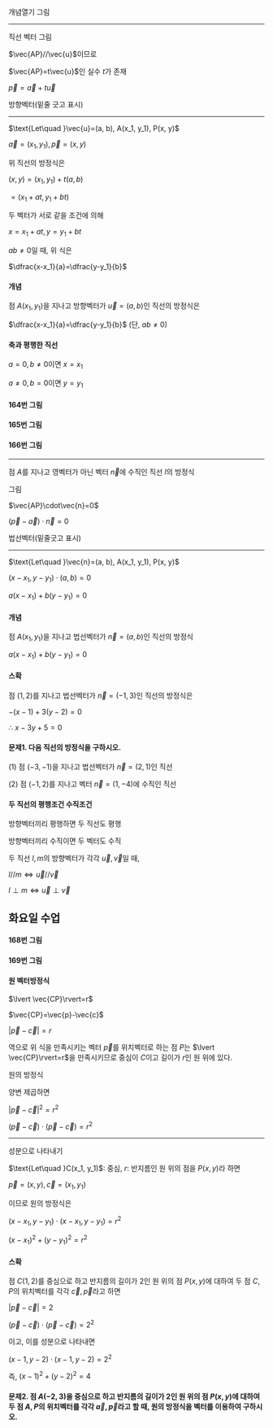 개념열기 그림

***

직선 벡터 그림

$\vec{AP}//\vec{u}$이므로

$\vec{AP}=t\vec{u}$인 실수 $t$가 존재

$\vec{p}=\vec{a}+t\vec{u}$

방향벡터(밑줄 긋고 표시)

***

$\text{Let\quad }\vec{u}=(a, b), A(x_1, y_1), P(x, y)$

$\vec{a}=(x_1, y_1), \vec{p}=(x, y)$

위 직선의 방정식은

$(x, y)=(x_1, y_1)+t(a, b)$

$=(x_1+at, y_1+bt)$

두 벡터가 서로 같을 조건에 의해

$x=x_1+at, y=y_1+bt$

$ab\ne0$일 때, 위 식은

$\dfrac{x-x_1}{a}=\dfrac{y-y_1}{b}$

#### 개념

점 $A(x_1, y_1)$을 지나고 방향벡터가 $\vec{u}=(a, b)$인 직선의 방정식은

$\dfrac{x-x_1}{a}=\dfrac{y-y_1}{b}$  (단, $ab\ne0$)

#### 축과 평행한 직선

$a=0, b\ne0$이면 $x=x_1$

$a\ne0, b=0$이면 $y=y_1$

#### 164번 그림

#### 165번 그림

#### 166번 그림

***

점 $A$를 지나고 영벡터가 아닌 벡터 $\vec{n}$에 수직인 직선 $l$의 방정식

그림

$\vec{AP}\cdot\vec{n}=0$

$(\vec{p}-\vec{a})\cdot\vec{n}=0$

법선벡터(밑줄긋고 표시)

***

$\text{Let\quad }\vec{n}=(a, b), A(x_1, y_1), P(x, y)$

$(x-x_1, y-y_1)\cdot(a, b)=0$

$a(x-x_1)+b(y-y_1)=0$

#### 개념

점 $A(x_1, y_1)$을 지나고 법선벡터가 $\vec{n}=(a, b)$인 직선의 방정식

$a(x-x_1)+b(y-y_1)=0$

#### 스확

점 $(1, 2)$를 지나고 법선벡터가 $\vec{n}=(-1, 3)$인 직선의 방정식은

$-(x-1)+3(y-2)=0$

$\therefore\ x-3y+5=0$

#### 문제1. 다음 직선의 방정식을 구하시오.

(1) 점 $(-3, -1)$을 지나고 법선벡터가 $\vec{n}=(2, 1)$인 직선

(2) 점 $(-1, 2)$를 지나고 벡터 $\vec{n}=(1, -4)$에 수직인 직선

#### 두 직선의 평행조건 수직조건

방향벡터끼리 평행하면 두 직선도 평행

방향벡터끼리 수직이면 두 벡터도 수직

두 직선 $l, m$의 방향벡터가 각각 $\vec{u}, \vec{v}$일 때, 

$l//m\iff\vec{u}//\vec{v}$

$l\perp m\iff\vec{u}\perp\vec{v}$




## 화요일 수업

#### 168번 그림

#### 169번 그림

#### 원 벡터방정식

$\lvert \vec{CP}\rvert=r$

$\vec{CP}=\vec{p}-\vec{c}$

$\lvert \vec{p}-\vec{c}\rvert=r$

역으로 위 식을 만족시키는 벡터 $\vec{p}$를 위치벡터로 하는 점 $P$는 $\lvert \vec{CP}\rvert=r$을 만족시키므로 중심이 $C$이고 길이가 $r$인 원 위에 있다.

원의 방정식

양변 제곱하면

$\lvert \vec{p}-\vec{c}\rvert^2=r^2$

$(\vec{p}-\vec{c})\cdot(\vec{p}-\vec{c})=r^2$


***

성분으로 나타내기

$\text{Let\quad }C(x_1, y_1)$: 중심, $r$: 반지름인 원 위의 점을 $P(x, y)$라 하면

$\vec{p}=(x, y), \vec{c}=(x_1, y_1)$

이므로 원의 방정식은

$(x-x_1, y-y_1)\cdot(x-x_1, y-y_1)=r^2$

$(x-x_1)^2+(y-y_1)^2=r^2$

#### 스확

점 $C(1, 2)$를 중심으로 하고 반지름의 길이가 2인 원 위의 점 $P(x, y)$에 대하여 두 점 $C, P$의 위치벡터를 각각 $\vec{c}, \vec{p}$라고 하면

$\lvert \vec{p}-\vec{c}\rvert=2$

$(\vec{p}-\vec{c})\cdot(\vec{p}-\vec{c})=2^2$

이고, 이를 성분으로 나타내면

$(x-1, y-2)\cdot(x-1, y-2)=2^2$

즉, $(x-1)^2+(y-2)^2=4$

#### 문제2. 점 $A(-2, 3)$을 중심으로 하고 반지름의 길이가 2인 원 위의 점 $P(x, y)$에 대하여 두 점 $A, P$의 위치벡터를 각각 $\vec{a}, \vec{p}$라고 할 때, 원의 방정식을 벡터를 이용하여 구하시오.

